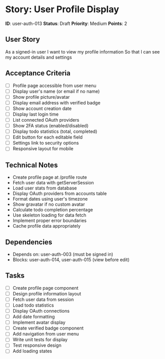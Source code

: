 # Story: User Profile Display

**ID**: user-auth-013
**Status**: Draft
**Priority**: Medium
**Points**: 2

## User Story
As a signed-in user
I want to view my profile information
So that I can see my account details and settings

## Acceptance Criteria
- [ ] Profile page accessible from user menu
- [ ] Display user's name (or email if no name)
- [ ] Show profile picture/avatar
- [ ] Display email address with verified badge
- [ ] Show account creation date
- [ ] Display last login time
- [ ] List connected OAuth providers
- [ ] Show 2FA status (enabled/disabled)
- [ ] Display todo statistics (total, completed)
- [ ] Edit button for each editable field
- [ ] Settings link to security options
- [ ] Responsive layout for mobile

## Technical Notes
- Create profile page at /profile route
- Fetch user data with getServerSession
- Load user stats from database
- Display OAuth providers from accounts table
- Format dates using user's timezone
- Show gravatar if no custom avatar
- Calculate todo completion percentage
- Use skeleton loading for data fetch
- Implement proper error boundaries
- Cache profile data appropriately

## Dependencies
- Depends on: user-auth-003 (must be signed in)
- Blocks: user-auth-014, user-auth-015 (view before edit)

## Tasks
- [ ] Create profile page component
- [ ] Design profile information layout
- [ ] Fetch user data from session
- [ ] Load todo statistics
- [ ] Display OAuth connections
- [ ] Add date formatting
- [ ] Implement avatar display
- [ ] Create verified badge component
- [ ] Add navigation from user menu
- [ ] Write unit tests for display
- [ ] Test responsive design
- [ ] Add loading states